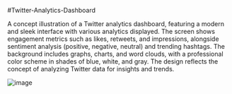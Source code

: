 #Twitter-Analytics-Dashboard

A concept illustration of a Twitter analytics dashboard, featuring a modern and sleek interface with various analytics displayed. The screen shows engagement metrics such as likes, retweets, and impressions, alongside sentiment analysis (positive, negative, neutral) and trending hashtags. The background includes graphs, charts, and word clouds, with a professional color scheme in shades of blue, white, and gray. The design reflects the concept of analyzing Twitter data for insights and trends.


![image](https://github.com/user-attachments/assets/b4508506-5e58-4013-8fe8-fdf02c21ca8f)

